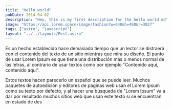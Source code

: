 ```yaml
---
title: "Hello world"
pubDate: 2014-04-02
description: "Hey, this is my first description for the hello world md"
image: "https://api.lorem.space/image/fashion?w=640&h=480&r=3027"
tags: ["astro", "javascript"]
layout: "../../layouts/Post.astro"
---
```


Es un hecho establecido hace demasiado tiempo que un lector se distraerá con el contenido del texto de un sitio mientras que mira su diseño. El punto de usar Lorem Ipsum es que tiene una distribución más o menos normal de las letras, al contrario de usar textos como por ejemplo "Contenido aquí, contenido aquí".

 Estos textos hacen parecerlo un español que se puede leer. Muchos paquetes de autoedición y editores de páginas web usan el Lorem Ipsum como su texto por defecto, y al hacer una búsqueda de "Lorem Ipsum" va a dar por resultado muchos sitios web que usan este texto si se encuentran en estado de des
